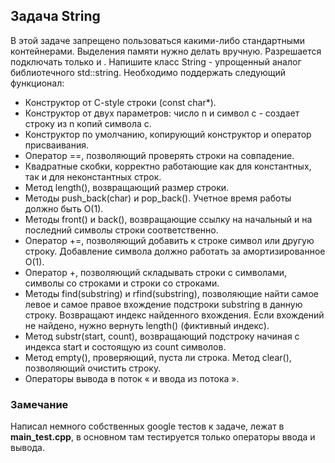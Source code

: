 ## Задача String

В этой задаче запрещено пользоваться какими-либо стандартными контейнерами. Выделения памяти нужно делать вручную. Разрешается подключать только <iostream> и <cstring>.
Напишите класс String - упрощенный аналог библиотечного std::string. Необходимо поддержать следующий функционал:
- Конструктор от C-style строки (const char*).
- Конструктор от двух параметров: число n и символ c - создает строку из n копий символа c.
- Конструктор по умолчанию, копирующий конструктор и оператор присваивания.
- Оператор ==, позволяющий проверять строки на совпадение.
- Квадратные скобки, корректно работающие как для константных, так и для неконстантных строк.
- Метод length(), возвращающий размер строки.
- Методы push_back(char) и pop_back(). Учетное время работы должно быть O(1).
- Методы front() и back(), возвращающие ссылку на начальный и на последний символы строки соответственно.
- Оператор +=, позволяющий добавить к строке символ или другую строку. Добавление символа должно работать за амортизированное O(1).
- Оператор +, позволяющий складывать строки с символами, символы со строками и строки со строками.
- Методы find(substring) и rfind(substring), позволяющие найти самое левое и самое правое вхождение подстроки substring в данную строку. Возвращают индекс найденного вхождения. Если вхождений не найдено, нужно вернуть length() (фиктивный индекс).
- Метод substr(start, count), возвращающий подстроку начиная с индекса start и состоящую из count символов.
- Метод empty(), проверяющий, пуста ли строка. Метод clear(), позволяющий очистить строку.
- Операторы вывода в поток « и ввода из потока ».

### Замечание
Написал немного собственных google тестов к задаче, лежат в **main_test.cpp**, в основном там тестируется только операторы ввода и вывода.
